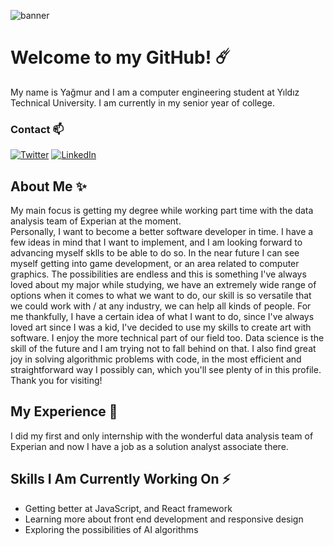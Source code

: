 
![banner](https://user-images.githubusercontent.com/76050599/147729607-c6e046b1-b3bb-4309-8cc6-a53ec2fddfce.png)

# Welcome to my GitHub! ☄️

My name is Yağmur and I am a computer engineering student at Yıldız Technical University. I am currently in my senior year of college.   


### Contact 📫

[![Twitter][twitter-shield]][twitter-url]
[![LinkedIn][linkedin-shield]][linkedin-url]

## About Me ✨

My main focus is getting my degree while working part time with the data analysis team of Experian at the moment.  
Personally, I want to become a better software developer in time. I have a few ideas in mind that I want to implement, and I am looking forward to advancing myself sklls to be able to do so. In the near future I can see myself getting into game development, or an area related to computer graphics. The possibilities are endless and this is something I've always loved about my major while studying, we have an extremely wide range of options when it comes to what we want to do, our skill is so versatile that we could work with / at any industry, we can help all kinds of people. For me thankfully, I have a certain idea of what I want to do, since I've always loved art since I was a kid, I've decided to use my skills to create art with software.
I enjoy the more technical part of our field too. Data science is the skill of the future and I am trying not to fall behind on that. 
I also find great joy in solving algorithmic problems with code, in the most efficient and straightforward way I possibly can, which you'll see plenty of in this profile.
Thank you for visiting!


## My Experience 🎃


I did my first and only internship with the wonderful data analysis team of Experian and now I have a job as a solution analyst associate there.



## Skills I Am Currently Working On ⚡

- Getting better at JavaScript, and React framework
- Learning more about front end development and responsive design
- Exploring the possibilities of AI algorithms





[linkedin-shield]: https://img.shields.io/badge/linkedin-%230077B5.svg?style=for-the-badge&logo=linkedin&logoColor=white
[linkedin-url]:https://www.linkedin.com/in/ya%C4%9Fmur-duran-645510182/

[twitter-shield]: https://img.shields.io/badge/twitter-%231DA1F2.svg?style=for-the-badge&logo=Twitter&logoColor=white
[twitter-url]:https://www.linkedin.com/in/ya%C4%9Fmur-duran-645510182/
